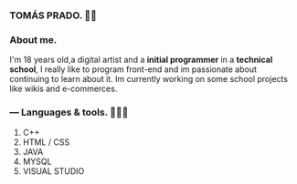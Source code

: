 ### TOMÁS PRADO. 👋🏻

### About me. 

I'm 18 years old,a digital artist and a **initial programmer** in a **technical school**, I really like to program front-end and im passionate about continuing to learn about it.
Im currently working on some school projects like wikis and e-commerces.

### — Languages & tools. 👨🏻‍💻

1. C++
2. HTML / CSS
3. JAVA
4. MYSQL
5. VISUAL STUDIO


<!--
**pradotomas/pradotomas** is a ✨ _special_ ✨ repository because its `README.md` (this file) appears on your GitHub profile.

Here are some ideas to get you started:

- 🔭 I’m currently working on ...
- 🌱 I’m currently learning ...
- 👯 I’m looking to collaborate on ...
- 🤔 I’m looking for help with ...
- 💬 Ask me about ...
- 📫 How to reach me: ...
- 😄 Pronouns: ...
- ⚡ Fun fact: ...
-->
